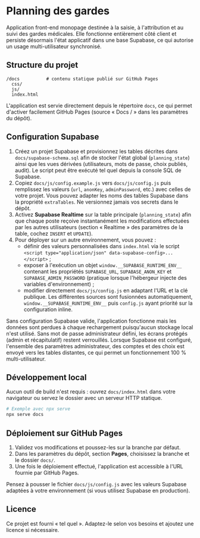 # Planning des gardes

Application front-end monopage destinée à la saisie, à l'attribution et au suivi des gardes médicales.
Elle fonctionne entièrement côté client et persiste désormais l'état applicatif dans une base Supabase,
ce qui autorise un usage multi-utilisateur synchronisé.

## Structure du projet

```
/docs          # contenu statique publié sur GitHub Pages
  css/
  js/
  index.html
```

L'application est servie directement depuis le répertoire `docs`, ce qui permet d'activer facilement
GitHub Pages (source « Docs / » dans les paramètres du dépôt).

## Configuration Supabase

1. Créez un projet Supabase et provisionnez les tables décrites dans `docs/supabase-schema.sql` afin
   de stocker l'état global (`planning_state`) ainsi que les vues dérivées (utilisateurs, mots de
   passe, choix publiés, audit). Le script peut être exécuté tel quel depuis la console SQL de
   Supabase.
2. Copiez `docs/js/config.example.js` vers `docs/js/config.js` puis remplissez les valeurs (`url`,
   `anonKey`, `adminPassword`, etc.) avec celles de votre projet. Vous pouvez adapter les noms des
   tables Supabase dans la propriété `extraTables`. Ne versionnez jamais vos secrets dans le dépôt.
3. Activez **Supabase Realtime** sur la table principale (`planning_state`) afin que chaque poste
   reçoive instantanément les modifications effectuées par les autres utilisateurs (section
   « Realtime » des paramètres de la table, cochez `INSERT` et `UPDATE`).
4. Pour déployer sur un autre environnement, vous pouvez :
   - définir des valeurs personnalisées dans `index.html` via le script
     `<script type="application/json" data-supabase-config>...</script>` ;
   - exposer à l'exécution un objet `window.__SUPABASE_RUNTIME_ENV__` contenant les propriétés
     `SUPABASE_URL`, `SUPABASE_ANON_KEY` et `SUPABASE_ADMIN_PASSWORD` (pratique lorsque l'hébergeur
     injecte des variables d'environnement) ;
   - modifier directement `docs/js/config.js` en adaptant l'URL et la clé publique.
   Les différentes sources sont fusionnées automatiquement, `window.__SUPABASE_RUNTIME_ENV__` puis
   `config.js` ayant priorité sur la configuration inline.

Sans configuration Supabase valide, l'application fonctionne mais les données sont perdues à chaque
rechargement puisqu'aucun stockage local n'est utilisé. Sans mot de passe administrateur défini,
les écrans protégés (admin et récapitulatif) restent verrouillés. Lorsque Supabase est configuré,
l'ensemble des paramètres administrateur, des comptes et des choix est envoyé vers les tables
distantes, ce qui permet un fonctionnement 100 % multi-utilisateur.

## Développement local

Aucun outil de build n'est requis : ouvrez `docs/index.html` dans votre navigateur ou servez le dossier
avec un serveur HTTP statique.

```bash
# Exemple avec npx serve
npx serve docs
```

## Déploiement sur GitHub Pages

1. Validez vos modifications et poussez-les sur la branche par défaut.
2. Dans les paramètres du dépôt, section **Pages**, choisissez la branche et le dossier `docs/`.
3. Une fois le déploiement effectué, l'application est accessible à l'URL fournie par GitHub Pages.

Pensez à pousser le fichier `docs/js/config.js` avec les valeurs Supabase adaptées à votre environnement
(si vous utilisez Supabase en production).

## Licence

Ce projet est fourni « tel quel ». Adaptez-le selon vos besoins et ajoutez une licence si nécessaire.
